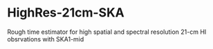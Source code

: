# HighRes-21cm-SKA
Rough time estimator for high spatial and spectral resolution 21-cm HI obsrvations with SKA1-mid
